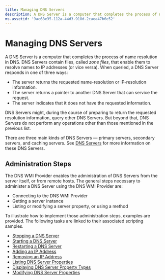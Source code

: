 ```yaml
---
title: Managing DNS Servers
description: A DNS Server is a computer that completes the process of name resolution in DNS.
ms.assetid: '9ac68e35-112a-44d3-918d-2caea47b6e52'
---
```


# Managing DNS Servers

A DNS Server is a computer that completes the process of name resolution in DNS. DNS Servers contain files, called *zone files*, that enable them to resolve names to IP addresses (or vice versa). When queried, a DNS Server responds in one of three ways:

-   The server returns the requested name-resolution or IP-resolution information.
-   The server returns a pointer to another DNS Server that can service the request.
-   The server indicates that it does not have the requested information.

DNS Servers might, during the course of preparing to return the requested resolution information, query other DNS Servers. But beyond that, DNS Servers do not perform any operations other than those mentioned in the previous list.

There are three main kinds of DNS Servers — primary servers, secondary servers, and caching servers. See [DNS Servers](dns-servers.md) for more information on these DNS Servers.

## Administration Steps

The DNS WMI Provider enables the administration of DNS Servers from the server itself, or from remote hosts. The general steps necessary to administer a DNS Server using the DNS WMI Provider are:

-   Connecting to the DNS WMI Provider
-   Getting a server instance
-   Listing or modifying a server property, or using a method

To illustrate how to implement those administration steps, examples are provided. The following tasks are linked to their associated scripting samples.

-   [Stopping a DNS Server](dns-wmi-provider-samples-managing-a-dns-server.md#stop-start-or-restart-a-dns-server)
-   [Starting a DNS Server](dns-wmi-provider-samples-managing-a-dns-server.md#stop-start-or-restart-a-dns-server)
-   [Restarting a DNS Server](dns-wmi-provider-samples-managing-a-dns-server.md#stop-start-or-restart-a-dns-server)
-   [Adding an IP Address](dns-wmi-provider-samples-managing-a-dns-server.md#add-an-ip-address)
-   [Removing an IP Address](dns-wmi-provider-samples-managing-a-dns-server.md#delete-an-ip-address)
-   [Listing DNS Server Properties](dns-wmi-provider-samples-managing-a-dns-server.md#list-dns-server-properties)
-   [Displaying DNS Server Property Types](dns-wmi-provider-samples-managing-a-dns-server.md#list-dns-server-properties)
-   [Modifying DNS Server Properties](dns-wmi-provider-samples-managing-a-dns-server.md#modify-dns-server-properties)

 

 




